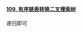 #### [109. 有序链表转换二叉搜索树](https://leetcode-cn.com/problems/convert-sorted-list-to-binary-search-tree/)

递归即可

